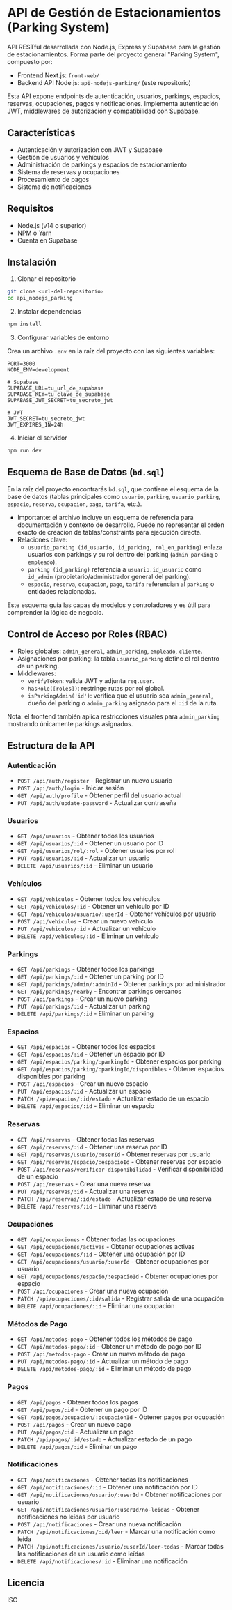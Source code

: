 # API de Gestión de Estacionamientos (Parking System)

API RESTful desarrollada con Node.js, Express y Supabase para la gestión de estacionamientos. Forma parte del proyecto general "Parking System", compuesto por:

- Frontend Next.js: `front-web/`
- Backend API Node.js: `api-nodejs-parking/` (este repositorio)

Esta API expone endpoints de autenticación, usuarios, parkings, espacios, reservas, ocupaciones, pagos y notificaciones. Implementa autenticación JWT, middlewares de autorización y compatibilidad con Supabase.

## Características

- Autenticación y autorización con JWT y Supabase
- Gestión de usuarios y vehículos
- Administración de parkings y espacios de estacionamiento
- Sistema de reservas y ocupaciones
- Procesamiento de pagos
- Sistema de notificaciones

## Requisitos

- Node.js (v14 o superior)
- NPM o Yarn
- Cuenta en Supabase

## Instalación

1. Clonar el repositorio

```bash
git clone <url-del-repositorio>
cd api_nodejs_parking
```

2. Instalar dependencias

```bash
npm install
```

3. Configurar variables de entorno

Crea un archivo `.env` en la raíz del proyecto con las siguientes variables:

```
PORT=3000
NODE_ENV=development

# Supabase
SUPABASE_URL=tu_url_de_supabase
SUPABASE_KEY=tu_clave_de_supabase
SUPABASE_JWT_SECRET=tu_secreto_jwt

# JWT
JWT_SECRET=tu_secreto_jwt
JWT_EXPIRES_IN=24h
```

4. Iniciar el servidor

```bash
npm run dev
```

## Esquema de Base de Datos (`bd.sql`)

En la raíz del proyecto encontrarás `bd.sql`, que contiene el esquema de la base de datos (tablas principales como `usuario`, `parking`, `usuario_parking`, `espacio`, `reserva`, `ocupacion`, `pago`, `tarifa`, etc.).

- Importante: el archivo incluye un esquema de referencia para documentación y contexto de desarrollo. Puede no representar el orden exacto de creación de tablas/constraints para ejecución directa.
- Relaciones clave:
  - `usuario_parking (id_usuario, id_parking, rol_en_parking)` enlaza usuarios con parkings y su rol dentro del parking (`admin_parking` o `empleado`).
  - `parking (id_parking)` referencia a `usuario.id_usuario` como `id_admin` (propietario/administrador general del parking).
  - `espacio`, `reserva`, `ocupacion`, `pago`, `tarifa` referencian al `parking` o entidades relacionadas.

Este esquema guía las capas de modelos y controladores y es útil para comprender la lógica de negocio.

## Control de Acceso por Roles (RBAC)

- Roles globales: `admin_general`, `admin_parking`, `empleado`, `cliente`.
- Asignaciones por parking: la tabla `usuario_parking` define el rol dentro de un parking.
- Middlewares:
  - `verifyToken`: valida JWT y adjunta `req.user`.
  - `hasRole([roles])`: restringe rutas por rol global.
  - `isParkingAdmin('id')`: verifica que el usuario sea `admin_general`, dueño del parking o `admin_parking` asignado para el `:id` de la ruta.

Nota: el frontend también aplica restricciones visuales para `admin_parking` mostrando únicamente parkings asignados.

## Estructura de la API

### Autenticación

- `POST /api/auth/register` - Registrar un nuevo usuario
- `POST /api/auth/login` - Iniciar sesión
- `GET /api/auth/profile` - Obtener perfil del usuario actual
- `PUT /api/auth/update-password` - Actualizar contraseña

### Usuarios

- `GET /api/usuarios` - Obtener todos los usuarios
- `GET /api/usuarios/:id` - Obtener un usuario por ID
- `GET /api/usuarios/rol/:rol` - Obtener usuarios por rol
- `PUT /api/usuarios/:id` - Actualizar un usuario
- `DELETE /api/usuarios/:id` - Eliminar un usuario

### Vehículos

- `GET /api/vehiculos` - Obtener todos los vehículos
- `GET /api/vehiculos/:id` - Obtener un vehículo por ID
- `GET /api/vehiculos/usuario/:userId` - Obtener vehículos por usuario
- `POST /api/vehiculos` - Crear un nuevo vehículo
- `PUT /api/vehiculos/:id` - Actualizar un vehículo
- `DELETE /api/vehiculos/:id` - Eliminar un vehículo

### Parkings

- `GET /api/parkings` - Obtener todos los parkings
- `GET /api/parkings/:id` - Obtener un parking por ID
- `GET /api/parkings/admin/:adminId` - Obtener parkings por administrador
- `GET /api/parkings/nearby` - Encontrar parkings cercanos
- `POST /api/parkings` - Crear un nuevo parking
- `PUT /api/parkings/:id` - Actualizar un parking
- `DELETE /api/parkings/:id` - Eliminar un parking

### Espacios

- `GET /api/espacios` - Obtener todos los espacios
- `GET /api/espacios/:id` - Obtener un espacio por ID
- `GET /api/espacios/parking/:parkingId` - Obtener espacios por parking
- `GET /api/espacios/parking/:parkingId/disponibles` - Obtener espacios disponibles por parking
- `POST /api/espacios` - Crear un nuevo espacio
- `PUT /api/espacios/:id` - Actualizar un espacio
- `PATCH /api/espacios/:id/estado` - Actualizar estado de un espacio
- `DELETE /api/espacios/:id` - Eliminar un espacio

### Reservas

- `GET /api/reservas` - Obtener todas las reservas
- `GET /api/reservas/:id` - Obtener una reserva por ID
- `GET /api/reservas/usuario/:userId` - Obtener reservas por usuario
- `GET /api/reservas/espacio/:espacioId` - Obtener reservas por espacio
- `POST /api/reservas/verificar-disponibilidad` - Verificar disponibilidad de un espacio
- `POST /api/reservas` - Crear una nueva reserva
- `PUT /api/reservas/:id` - Actualizar una reserva
- `PATCH /api/reservas/:id/estado` - Actualizar estado de una reserva
- `DELETE /api/reservas/:id` - Eliminar una reserva

### Ocupaciones

- `GET /api/ocupaciones` - Obtener todas las ocupaciones
- `GET /api/ocupaciones/activas` - Obtener ocupaciones activas
- `GET /api/ocupaciones/:id` - Obtener una ocupación por ID
- `GET /api/ocupaciones/usuario/:userId` - Obtener ocupaciones por usuario
- `GET /api/ocupaciones/espacio/:espacioId` - Obtener ocupaciones por espacio
- `POST /api/ocupaciones` - Crear una nueva ocupación
- `PATCH /api/ocupaciones/:id/salida` - Registrar salida de una ocupación
- `DELETE /api/ocupaciones/:id` - Eliminar una ocupación

### Métodos de Pago

- `GET /api/metodos-pago` - Obtener todos los métodos de pago
- `GET /api/metodos-pago/:id` - Obtener un método de pago por ID
- `POST /api/metodos-pago` - Crear un nuevo método de pago
- `PUT /api/metodos-pago/:id` - Actualizar un método de pago
- `DELETE /api/metodos-pago/:id` - Eliminar un método de pago

### Pagos

- `GET /api/pagos` - Obtener todos los pagos
- `GET /api/pagos/:id` - Obtener un pago por ID
- `GET /api/pagos/ocupacion/:ocupacionId` - Obtener pagos por ocupación
- `POST /api/pagos` - Crear un nuevo pago
- `PUT /api/pagos/:id` - Actualizar un pago
- `PATCH /api/pagos/:id/estado` - Actualizar estado de un pago
- `DELETE /api/pagos/:id` - Eliminar un pago

### Notificaciones

- `GET /api/notificaciones` - Obtener todas las notificaciones
- `GET /api/notificaciones/:id` - Obtener una notificación por ID
- `GET /api/notificaciones/usuario/:userId` - Obtener notificaciones por usuario
- `GET /api/notificaciones/usuario/:userId/no-leidas` - Obtener notificaciones no leídas por usuario
- `POST /api/notificaciones` - Crear una nueva notificación
- `PATCH /api/notificaciones/:id/leer` - Marcar una notificación como leída
- `PATCH /api/notificaciones/usuario/:userId/leer-todas` - Marcar todas las notificaciones de un usuario como leídas
- `DELETE /api/notificaciones/:id` - Eliminar una notificación

## Licencia

ISC